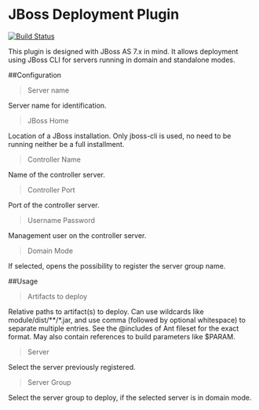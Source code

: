 JBoss Deployment Plugin
=====================

[![Build Status](https://travis-ci.org/luishgo/jboss-deployment-plugin.svg)](https://travis-ci.org/luishgo/jboss-deployment-plugin)

This plugin is designed with JBoss AS 7.x in mind. It allows deployment using JBoss CLI for servers running in domain and standalone modes.

##Configuration

>Server name

Server name for identification.

>JBoss Home

Location of a JBoss installation. Only jboss-cli is used, no need to be running neither be a full installment.

>Controller Name

Name of the controller server.

>Controller Port

Port of the controller server.

>Username
>Password

Management user on the controller server.

>Domain Mode

If selected, opens the possibility to register the server group name.

##Usage

>Artifacts to deploy

Relative paths to artifact(s) to deploy. Can use wildcards like module/dist/**/*.jar, and use comma (followed by optional whitespace) to separate multiple entries. See the @includes of Ant fileset for the exact format. May also contain references to build parameters like $PARAM.

>Server

Select the server previously registered.

>Server Group

Select the server group to deploy, if the selected server is in domain mode.